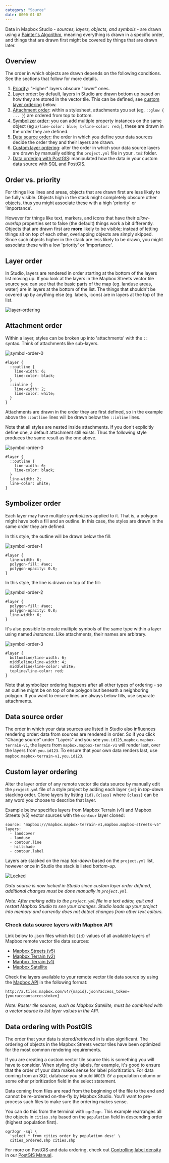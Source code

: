 ```yaml
---
category: "Source"
date: 0000-01-02
---
```


Data in Mapbox Studio - *sources, layers, objects, and symbols* - are drawn using a [Painter's Algorithm](http://en.wikipedia.org/wiki/Painter's_algorithm), meaning everything is drawn in a specific order, and things that are drawn first might be covered by things that are drawn later.

## Overview

The order in which objects are drawn depends on the following conditions. See the sections that follow for more details.

1. [Priority](#order-vs-priority): "Higher" layers obscure "lower" ones.
2. [Layer order](#layer-order): by default, layers in Studio are drawn bottom up based on how they are stored in the vector tile. This can be defined, see [custom layer ordering](#custom-layer-ordering) below.
3. [Attachment order](#attachment-order): within a stylesheet, attachments you set (eg,  `::glow { ... }`) are ordered from top to bottom.
4. [Symbolizer order](#symbolizer-order): you can add multiple property instances on the same object (eg `a/line-color: blue; b/line-color: red;`), these are drawn in the order they are defined.
5. [Data source order](#data-source-order): the order in which you define your data sources decide the order they and their layers are drawn.
6. [Custom layer ordering](#custom-layer-ordering): alter the order in which your data source layers are drawn by manually editing the `project.yml` file in your `.tm2` folder.
7. [Data ordering with PostGIS](#data-ordering-with-postgis): manipulated how the data in your custom data source with SQL and PostGIS.




## Order vs. priority

For things like lines and areas, objects that are drawn first are less likely to be fully visible. Objects high in the stack might completely obscure other objects, thus you might associate these with a high 'priority' or 'importance'.

However for things like text, markers, and icons that have their _allow-overlap_ properties set to false (the default) things work a bit differently. Objects that are drawn first are __more__ likely to be visible; instead of letting things sit on top of each other, overlapping objects are simply skipped. Since such objects higher in the stack are less likely to be drawn, you might associate these with a low 'priority' or 'importance'.

## Layer order

In Studio, layers are rendered in order starting at the bottom of the layers list moving up. If you look at the layers in the Mapbox Streets vector tile source you can see that the basic parts of the map (eg. landuse areas, water) are in layers at the bottom of the list. The things that shouldn't be covered up by anything else (eg. labels, icons) are in layers at the top of the list.

![layer-ordering](https://cloud.githubusercontent.com/assets/4587826/6082987/740b324e-adf3-11e4-9c44-71c50304afd9.png)

## Attachment order

Within a layer, styles can be broken up into 'attachments' with the `::` syntax. Think of attachments like sub-layers.

![symbol-order-0](https://cloud.githubusercontent.com/assets/126952/3895676/2e8e4686-2250-11e4-8655-7d4498470238.png)

    #layer {
      ::outline {
        line-width: 6;
        line-color: black;
      }
      ::inline {
        line-width: 2;
        line-color: white;
      }
    }

Attachments are drawn in the order they are first defined, so in the example above the `::outline` lines will be drawn below the `::inline` lines.

Note that all styles are nested inside attachments. If you don't explicitly define one, a default attachment still exists. Thus the following style produces the same result as the one above.

![symbol-order-0](https://cloud.githubusercontent.com/assets/126952/3895676/2e8e4686-2250-11e4-8655-7d4498470238.png)

    #layer {
      ::outline {
        line-width: 6;
        line-color: black;
      }
      line-width: 2;
      line-color: white;
    }

## Symbolizer order

Each layer may have multiple *symbolizers* applied to it. That is, a polygon might have both a fill and an outline. In this case, the styles are drawn in the same order they are defined.

In this style, the outline will be drawn below the fill:

![symbol-order-1](https://cloud.githubusercontent.com/assets/126952/3895677/2e921f72-2250-11e4-8643-8271bf00b3e9.png)

    #layer {
      line-width: 6;
      polygon-fill: #aec;
      polygon-opacity: 0.8;
    }

In this style, the line is drawn on top of the fill:

![symbol-order-2](https://cloud.githubusercontent.com/assets/126952/3895679/2ea0ca40-2250-11e4-883c-a6b0b4d00847.png)

    #layer {
      polygon-fill: #aec;
      polygon-opacity: 0.8;
      line-width: 6;
    }

It's also possible to create multiple symbols of the same type within a layer using named *instances*. Like attachments, their names are arbitrary.

![symbol-order-3](https://cloud.githubusercontent.com/assets/126952/3895678/2e933cc2-2250-11e4-825e-571a633f24cc.png)

    #layer {
      bottomline/line-width: 6;
      middleline/line-width: 4;
      middleline/line-color: white;
      topline/line-color: red;
    }

Note that symbolizer ordering happens after all other types of ordering - so an outline might be on top of one polygon but beneath a neighboring polygon. If you want to ensure lines are always below fills, use separate attachments.

## Data source order

The order in which your data sources are listed in Studio also influences rendering order: data from sources are rendered in order. So if you click "Change source" under "Layers" and you see `you.id123,mapbox.mapbox-terrain-v1`, the layers from `mapbox.mapbox-terrain-v1` will render last, over the layers from `you.id123`. To ensure that your own data renders last, use `mapbox.mapbox-terrain-v1,you.id123`.

## Custom layer ordering

Alter the layer order of any remote vector tile data source by manually edit the `project.yml` file of a style project by adding each layer `{id}` in *top-down* stacking order. Clone layers by listing `{id}.{class}` where `{class}` can be any word you choose to describe that layer.

Example below specifies layers from Mapbox Terrain (v1) and Mapbox Streets (v5) vector sources with the `contour` layer cloned:

    source: "mapbox:///mapbox.mapbox-terrain-v1,mapbox.mapbox-streets-v5"
    layers:
      - landcover
      - landuse
      - contour.line
      - hillshade
      - contour.label

Layers are stacked on the map *top-down* based on the `project.yml` list, however once in Studio the stack is listed *bottom-up*.

![Locked](https://cloud.githubusercontent.com/assets/83384/4242524/a059b1ea-39fe-11e4-9aad-8cf8d371e6a7.png)

_Data source is now locked in Studio since custom layer order defined, additional changes must be done manually in `project.yml`._

_Note: After making edits to the `project.yml` file in a text editor, quit and restart Mapbox Studio to see your changes. Studio loads up your project into memory and currently does not detect changes from other text editors._

### Check data source layers with Mapbox API

Link below to .json files which list `{id}` values of all available layers of Mapbox remote vector tile data sources:

 - [Mapbox Streets (v5)](http://a.tiles.mapbox.com/v4/mapbox.mapbox-streets-v5.json?access_token=pk.eyJ1IjoiZW5mIiwiYSI6IkNJek92bnMifQ.xn2_Uj9RkYTGRuCGg4DXZQ)
 - [Mapbox Terrain (v2)](http://a.tiles.mapbox.com/v4/mapbox.mapbox-terrain-v2.json?access_token=pk.eyJ1IjoiZW5mIiwiYSI6IkNJek92bnMifQ.xn2_Uj9RkYTGRuCGg4DXZQ)
 - [Mapbox Terrain (v1)](http://a.tiles.mapbox.com/v4/mapbox.mapbox-terrain-v1.json?access_token=pk.eyJ1IjoiZW5mIiwiYSI6IkNJek92bnMifQ.xn2_Uj9RkYTGRuCGg4DXZQ)
 - [Mapbox Satellite](http://a.tiles.mapbox.com/v4/mapbox.satellite,mapbox.mapbox-terrain-v2.json?access_token=pk.eyJ1IjoiZW5mIiwiYSI6IkNJek92bnMifQ.xn2_Uj9RkYTGRuCGg4DXZQ)

Check the layers available to your remote vector tile data source by using the [Mapbox API](https://www.mapbox.com/developers/api/) in the following format:

	http://a.tiles.mapbox.com/v4/{mapid}.json?access_token={youraccountaccesstoken}

_Note: Raster tile sources, such as Mapbox Satellite, must be combined with a vector source to list layer values in the API._

## Data ordering with PostGIS

The order that your data is stored/retrieved in is also significant. The ordering of objects in the Mapbox Streets vector tiles have been optimized for the most common rendering requirements.

If you are creating a custom vector tile source this is something you will have to consider. When styling city labels, for example, it's good to ensure that the order of your data makes sense for label prioritization. For data coming from an SQL database you should `ORDER BY` a population column or some other prioritization field in the select statement.

Data coming from files are read from the beginning of the file to the end and cannot be re-ordered on-the-fly by Mapbox Studio. You'll want to pre-process such files to make sure the ordering makes sense.

You can do this from the terminal with `ogr2ogr`. This example rearranges all the objects in `cities.shp` based on the `population` field in descending order (highest population first).

    ogr2ogr -sql \
      'select * from cities order by population desc' \
      cities_ordered.shp cities.shp

For more on PostGIS and data ordering, check out [Controlling label density]({{site.baseurl}}/postgis-manual/#controlling-label-density) in our [PostGIS Manual]({{site.baseurl}}/postgis-manual/).

